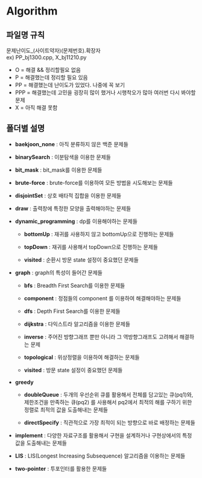 # Algorithm

## 파일명 규칙

문제난이도_(사이트약자)(문제번호).확장자 <br>
ex) PP_bj1300.cpp, X_bj11210.py

- O = 해결 && 정리할필요 없음
- P = 해결했는데 정리할 필요 있음
- PP = 해결했는데 난이도가 있었다. 나중에 꼭 보기
- PPP = 해결했는데 고민을 굉장히 많이 했거나 시행착오가 많아 여러번 다시 봐야할 문제
- X = 아직 해결 못함

## 폴더별 설명

- **baekjoon_none** : 아직 분류하지 않은 백준 문제들

- **binarySearch** : 이분탐색을 이용한 문제들

- **bit_mask** : bit_mask를 이용한 문제들

- **brute-force** : brute-force를 이용하여 모든 방법을 시도해보는 문제들

- **disjointSet** : 상호 배타적 집합을 이용한 문제들

- **draw** : 출력창에 특정한 모양을 출력해야하는 문제들

- **dynamic_programming** : dp를 이용해야하는 문제들

    - **bottomUp** :  재귀를 사용하지 않고 bottomUp으로 진행하는 문제들
    
    - **topDown** : 재귀를 사용해서 topDown으로 진행하는 문제들
    
    - **visited** : 순환시 방문 state 설정이 중요했던 문제들
    
- **graph** : graph의 특성이 들어간 문제들

    - **bfs** : Breadth First Search를 이용한 문제들

    - **component** : 정점들의 component 를 이용하여 해결해야하는 문제들
    
    - **dfs** : Depth First Search를 이용한 문제들
    
    - **dijkstra** : 다익스트라 알고리즘을 이용한 문제들
    
    - **inverse** : 주어진 방향그래프 뿐만 아니라 그 역방향그래프도 고려해서 해결하는 문제

    - **topological** : 위상정렬을 이용하여 해결하는 문제들

    - **visited** : 방문 state 설정이 중요했던 문제들

- **greedy**
    - **doubleQueue** : 두개의 우선순위 큐를 활용해서 전체를 담고있는 큐(pq1)와, 제한조건을 만족하는 큐(pq2) 를 사용해서
        pq2에서 최적의 해를 구하기 위한 정렬로 최적의 값을 도출해내는 문제들

    - **directSpecify** : 직관적으로 가장 최적이 되는 방향으로 바로 배정하는 문제들
    
- **implement** : 다양한 자료구조를 활용해서 구현을 설계하거나 구현상에서의 특정값을 도출해내는 문제들 

- **LIS** : LIS(Longest Increasing Subsequence) 알고리즘을 이용하는 문제들

- **two-pointer** : 투포인터를 활용한 문제들
